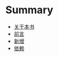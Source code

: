 # Summary

* [关于本书](README.md)
* [前言](preface.md)
* [新增](new-noteworthy.md)
* [依赖](dependencies.md)

